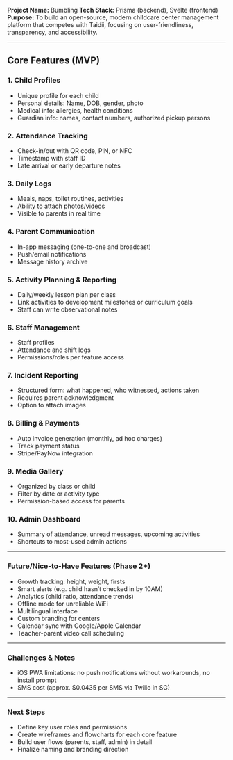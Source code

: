**Project Name:** Bumbling
**Tech Stack:** Prisma (backend), Svelte (frontend)
**Purpose:** To build an open-source, modern childcare center management platform that competes with Taidii, focusing on user-friendliness, transparency, and accessibility.

---

## Core Features (MVP)

### 1. Child Profiles
- Unique profile for each child
- Personal details: Name, DOB, gender, photo
- Medical info: allergies, health conditions
- Guardian info: names, contact numbers, authorized pickup persons

### 2. Attendance Tracking
- Check-in/out with QR code, PIN, or NFC
- Timestamp with staff ID
- Late arrival or early departure notes
### 3. Daily Logs
- Meals, naps, toilet routines, activities    
- Ability to attach photos/videos
- Visible to parents in real time
### 4. Parent Communication
- In-app messaging (one-to-one and broadcast)
- Push/email notifications
- Message history archive
### 5. Activity Planning & Reporting
- Daily/weekly lesson plan per class
- Link activities to development milestones or curriculum goals
- Staff can write observational notes
### 6. Staff Management
- Staff profiles
- Attendance and shift logs
- Permissions/roles per feature access
### 7. Incident Reporting
- Structured form: what happened, who witnessed, actions taken
- Requires parent acknowledgment
- Option to attach images
### 8. Billing & Payments
- Auto invoice generation (monthly, ad hoc charges)
- Track payment status
- Stripe/PayNow integration
### 9. Media Gallery
- Organized by class or child
- Filter by date or activity type
- Permission-based access for parents
### 10. Admin Dashboard
- Summary of attendance, unread messages, upcoming activities
- Shortcuts to most-used admin actions

---
### Future/Nice-to-Have Features (Phase 2+)
- Growth tracking: height, weight, firsts
- Smart alerts (e.g. child hasn’t checked in by 10AM)
- Analytics (child ratio, attendance trends)
- Offline mode for unreliable WiFi
- Multilingual interface
- Custom branding for centers
- Calendar sync with Google/Apple Calendar
- Teacher-parent video call scheduling

---
### Challenges & Notes
- iOS PWA limitations: no push notifications without workarounds, no install prompt
- SMS cost (approx. $0.0435 per SMS via Twilio in SG)

---

### Next Steps
- Define key user roles and permissions
- Create wireframes and flowcharts for each core feature
- Build user flows (parents, staff, admin) in detail
- Finalize naming and branding direction
